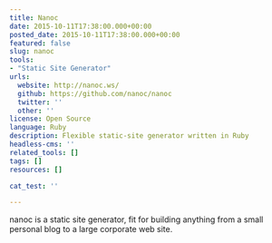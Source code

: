 ```yaml
---
title: Nanoc
date: 2015-10-11T17:38:00.000+00:00
posted_date: 2015-10-11T17:38:00.000+00:00
featured: false
slug: nanoc
tools:
- "Static Site Generator"
urls:
  website: http://nanoc.ws/
  github: https://github.com/nanoc/nanoc
  twitter: ''
  other: ''
license: Open Source
language: Ruby
description: Flexible static-site generator written in Ruby
headless-cms: ''
related_tools: []
tags: []
resources: []

cat_test: ''

---
```

nanoc is a static site generator, fit for building anything from a small personal blog to a large corporate web site.




